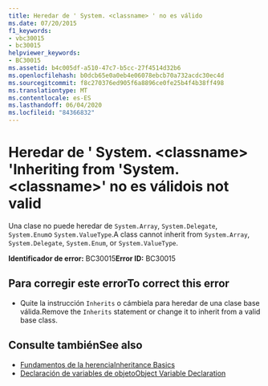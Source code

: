 ```yaml
---
title: Heredar de ' System. <classname> ' no es válido
ms.date: 07/20/2015
f1_keywords:
- vbc30015
- bc30015
helpviewer_keywords:
- BC30015
ms.assetid: b4c005df-a510-47c7-b5cc-27f4514d32b6
ms.openlocfilehash: b0dcb65e0a0eb4e06078ebcb70a732acdc30ec4d
ms.sourcegitcommit: f8c270376ed905f6a8896ce0fe25b4f4b38ff498
ms.translationtype: MT
ms.contentlocale: es-ES
ms.lasthandoff: 06/04/2020
ms.locfileid: "84366832"
---
```

# <a name="inheriting-from-systemclassname-is-not-valid"></a><span data-ttu-id="8b6fa-103">Heredar de ' System. \<classname> '</span><span class="sxs-lookup"><span data-stu-id="8b6fa-103">Inheriting from 'System.\<classname>'</span></span> <span data-ttu-id="8b6fa-104">no es válido</span><span class="sxs-lookup"><span data-stu-id="8b6fa-104">is not valid</span></span>
<span data-ttu-id="8b6fa-105">Una clase no puede heredar de `System.Array`, `System.Delegate`, `System.Enum`o `System.ValueType`.</span><span class="sxs-lookup"><span data-stu-id="8b6fa-105">A class cannot inherit from `System.Array`, `System.Delegate`, `System.Enum`, or `System.ValueType`.</span></span>  
  
 <span data-ttu-id="8b6fa-106">**Identificador de error:** BC30015</span><span class="sxs-lookup"><span data-stu-id="8b6fa-106">**Error ID:** BC30015</span></span>  
  
## <a name="to-correct-this-error"></a><span data-ttu-id="8b6fa-107">Para corregir este error</span><span class="sxs-lookup"><span data-stu-id="8b6fa-107">To correct this error</span></span>  
  
- <span data-ttu-id="8b6fa-108">Quite la instrucción `Inherits` o cámbiela para heredar de una clase base válida.</span><span class="sxs-lookup"><span data-stu-id="8b6fa-108">Remove the `Inherits` statement or change it to inherit from a valid base class.</span></span>  
  
## <a name="see-also"></a><span data-ttu-id="8b6fa-109">Consulte también</span><span class="sxs-lookup"><span data-stu-id="8b6fa-109">See also</span></span>

- [<span data-ttu-id="8b6fa-110">Fundamentos de la herencia</span><span class="sxs-lookup"><span data-stu-id="8b6fa-110">Inheritance Basics</span></span>](../programming-guide/language-features/objects-and-classes/inheritance-basics.md)
- [<span data-ttu-id="8b6fa-111">Declaración de variables de objeto</span><span class="sxs-lookup"><span data-stu-id="8b6fa-111">Object Variable Declaration</span></span>](../programming-guide/language-features/variables/object-variable-declaration.md)
